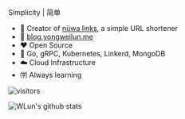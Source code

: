 Simplicity | 简单
- 🔗 Creator of [nüwa links](https://nuwa.icu/97a9ac), a simple URL shortener
- 📒 [blog.yongweilun.me](https://nuwa.icu/wl-blog)
- ❤️ Open Source
- 💪 Go, gRPC, Kubernetes, Linkerd, MongoDB
- ☁️ Cloud Infrastructure
- ㈻ Always learning

![visitors](https://visitor-badge.glitch.me/badge?page_id=WLun001.visitor-badge)

![WLun's github stats](https://github-readme-stats.vercel.app/api?username=WLun001&show_icons=true&theme=vue)
